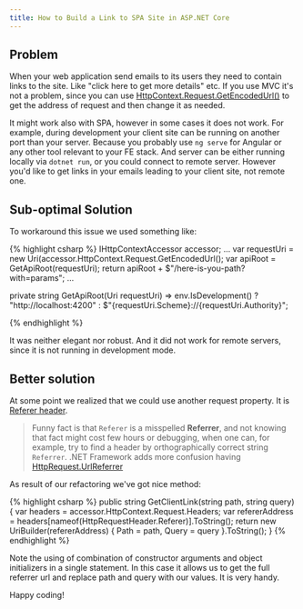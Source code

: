```yaml
---
title: How to Build a Link to SPA Site in ASP.NET Core
---
```

Problem
--
When your web application send emails to its users they need to contain
links to the site. Like "click here to get more details" etc. If you use
MVC it's not a problem, since you can use [HttpContext.Request.GetEncodedUrl()](https://docs.microsoft.com/en-us/dotnet/api/microsoft.aspnetcore.http.extensions.urihelper.getencodedurl?view=aspnetcore-2.1#Microsoft_AspNetCore_Http_Extensions_UriHelper_GetEncodedUrl_Microsoft_AspNetCore_Http_HttpRequest_) 
to get the address of request and then change it as needed.

It might work also with SPA, however in some cases it does not work. For example, during development your client site can be running on another port
than your server. Because you probably use `ng serve` for Angular or any other
tool relevant to your FE stack. And server can be either running locally via
`dotnet run`, or you could connect to remote server. However you'd like to
get links in your emails leading to your client site, not remote one.

Sub-optimal Solution
---

To workaround this issue we used something like:

{% highlight csharp %}
IHttpContextAccessor accessor;
...
var requestUri = new Uri(accessor.HttpContext.Request.GetEncodedUrl();
var apiRoot = GetApiRoot(requestUri);
return apiRoot + $"/here-is-you-path?with=params";
...

private string GetApiRoot(Uri requestUri) => env.IsDevelopment() ? "http://localhost:4200" : $"{requestUri.Scheme}://{requestUri.Authority}";

{% endhighlight %}

It was neither elegant nor robust. And it did not work for remote servers, since it is not running in development mode.

Better solution
---
At some point we realized that we could use another request property. It is [Referer header](https://developer.mozilla.org/en-US/docs/Web/HTTP/Headers/Referer). 

> Funny fact is that `Referer` is a misspelled **Referrer**, and not knowing
that fact might cost few hours or debugging, when one can, for example, try
to find a header by orthographically correct string `Referrer`. .NET Framework
adds more confusion having [HttpRequest.UrlReferrer](https://msdn.microsoft.com/en-us/library/system.web.httprequest.urlreferrer%28v=vs.110%29.aspx?f=255&MSPPError=-2147217396)

As result of our refactoring we've got nice method:

{% highlight csharp %}
public string GetClientLink(string path, string query)
{
    var headers = accessor.HttpContext.Request.Headers;
    var refererAddress = headers[nameof(HttpRequestHeader.Referer)].ToString();
    return new UriBuilder(refererAddress)
    {
        Path = path,
        Query = query
    }.ToString();
}
{% endhighlight %}

Note the using of combination of constructor arguments and object initializers
in a single statement. In this case it allows us to get the full referrer url
and replace path and query with our values. It is very handy.

Happy coding!
